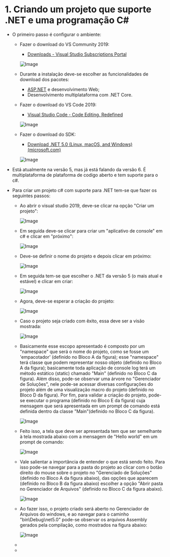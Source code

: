 # 1. Criando um projeto que suporte .NET e uma programação C#

- O primeiro passo é configurar o ambiente:
    - Fazer o download do VS Community 2019:
        - [Downloads - Visual Studio Subscriptions Portal](https://my.visualstudio.com/Downloads?q=visual%20studio%202019&wt.mc_id=o~msft~vscom~older-downloads)
        
        ![Image](images/0.png)
        
    - Durante a instalação deve-se escolher as funcionalidades de download dos pacotes:
        - [ASP.NET](http://asp.net/) e desenvolvimento Web;
        - Desenvolvimento multiplataforma com .NET Core.
    - Fazer o download do VS Code 2019:
        - [Visual Studio Code - Code Editing. Redefined](https://code.visualstudio.com/)
        
        ![Image](images/1.png)
        
    - Fazer o download do SDK:
        - [Download .NET 5.0 (Linux, macOS, and Windows) (microsoft.com)](https://dotnet.microsoft.com/en-us/download/dotnet/5.0)
        
        ![Image](images/2.png)
        

- Está atualmente na versão 5, mas já está falando da versão 6. É multiplataforma de plataforma de codigo aberto e tem suporte para o c#.
- Para criar um projeto c# com suporte para .NET tem-se que fazer os seguintes passos:
    - Ao abrir o visual studio 2019, deve-se clicar na opção "Criar um projeto":
        
        ![Image](images/3.png)
        
    - Em seguida deve-se clicar para criar um "aplicativo de console" em c# e clicar em "próximo":
        
        ![Image](images/4.png)
        
    - Deve-se definir o nome do projeto e depois clicar em próximo:
        
        ![Image](images/5.png)
        
    - Em seguida tem-se que escolher o .NET da versão 5 (o mais atual e estável) e clicar em criar:
        
        ![Image](images/6.png)
        
    - Agora, deve-se esperar a criação do projeto:
        
        ![Image](images/7.png)
        
    - Caso o projeto seja criado com êxito, essa deve ser a visão mostrada:
        
        ![Image](images/8.png)
        
    - Basicamente esse escopo apresentado é composto por um "namespace" que será o nome do projeto, como se fosse um 'empacotador' (definido no Bloco A da figura); esse "namespace" terá classe que podem representar nosso objeto (definido no Bloco A da figura); basicamente toda aplicação de console log terá um método estático (static) chamado "Main" (definido no Bloco C da figura). Além disso, pode-se observar uma árvore no "Gerenciador de Soluções", nele pode-se acessar diversas configurações do projeto além de uma visualização macro do projeto (definido no Bloco D da figura). Por fim, para validar a criação do projeto, pode-se executar o programa (definido no Bloco E da figura) cuja mensagem que será apresentada em um prompt de comando está definida dentro da classe "Main"(definido no Bloco C da figura).
        
        ![Image](images/9.2.png)
        
    - Feito isso, a tela que deve ser apresentada tem que ser semelhante à tela mostrada abaixo com a mensagem de "Hello world" em um prompt de comando:
        
        ![Image](images/9.png)
        
    - Vale salientar a importância de entender o que está sendo feito. Para isso pode-se navegar para a pasta do projeto ao clicar com o botão direito do mouse sobre o projeto no "Gerenciado de Soluções" (definido no Bloco A da figura abaixo), das opções que aparecem (definido no Bloco B da figura abaixo) escolher a opção "Abrir pasta no Gerenciador de Arquivos" (definido no Bloco C da figura abaixo).
        
        ![Image](images/9.1.png)
        
    - Ao fazer isso, o projeto criado será aberto no Gerenciador de Arquivos do windows, e ao navegar para o caminho "bin\Debug\net5.0\" pode-se observar os arquivos Assembly gerados pela compilação, como mostrados na figura abaixo:
        
        ![Image](images/10.png)
        
    - 
    -